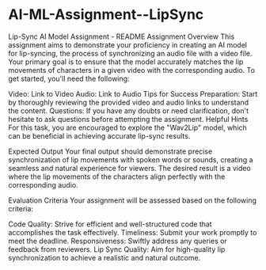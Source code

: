 # AI-ML-Assignment--LipSync
Lip-Sync AI Model Assignment - README
Assignment Overview
This assignment aims to demonstrate your proficiency in creating an AI model for lip-syncing, the process of synchronizing an audio file with a video file. Your primary goal is to ensure that the model accurately matches the lip movements of characters in a given video with the corresponding audio. To get started, you'll need the following:

Video: Link to Video
Audio: Link to Audio
Tips for Success
Preparation: Start by thoroughly reviewing the provided video and audio links to understand the content.
Questions: If you have any doubts or need clarification, don't hesitate to ask questions before attempting the assignment.
Helpful Hints
For this task, you are encouraged to explore the "Wav2Lip" model, which can be beneficial in achieving accurate lip-sync results.

Expected Output
Your final output should demonstrate precise synchronization of lip movements with spoken words or sounds, creating a seamless and natural experience for viewers. The desired result is a video where the lip movements of the characters align perfectly with the corresponding audio.

Evaluation Criteria
Your assignment will be assessed based on the following criteria:

Code Quality: Strive for efficient and well-structured code that accomplishes the task effectively.
Timeliness: Submit your work promptly to meet the deadline.
Responsiveness: Swiftly address any queries or feedback from reviewers.
Lip Sync Quality: Aim for high-quality lip synchronization to achieve a realistic and natural outcome.
